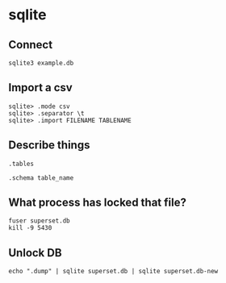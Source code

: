 # sqlite

## Connect

    sqlite3 example.db

## Import a csv

```
sqlite> .mode csv
sqlite> .separator \t
sqlite> .import FILENAME TABLENAME
```


## Describe things

    .tables

    .schema table_name


## What process has locked that file?

    fuser superset.db
    kill -9 5430


## Unlock DB

    echo ".dump" | sqlite superset.db | sqlite superset.db-new
